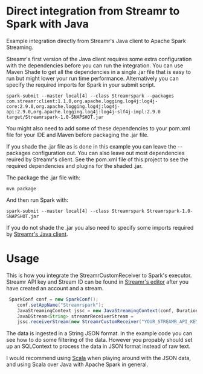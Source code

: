 # Direct integration from Streamr to Spark with Java

Example integration directly from Streamr's Java client to Apache Spark Streaming.

Streamr's first version of the Java client requires some extra configuration with the dependencies before you can run the integration. You can use Maven Shade to get all the dependencies in a single .jar file that is easy to run but might lower your run time performance. Alternatively you can specify the required imports for Spark in your submit script.

```
spark-submit --master local[4] --class Streamrspark --packages com.streamr:client:1.1.0,org.apache.logging.log4j:log4j-core:2.9.0,org.apache.logging.log4j:log4j-api:2.9.0,org.apache.logging.log4j:log4j-slf4j-impl:2.9.0 target/Streamrspark-1.0-SNAPSHOT.jar
```

You might also need to add some of these dependencies to your pom.xml file for your IDE and Maven before packaging the .jar file.


If you shade the .jar file as is done in this example you can leave the --packages configuration out. You can also leave out most dependencies reuired by Streamr's client. See the pom.xml file of this project to see the required dependencies and plugins for the shaded .jar.

The package the .jar file with: 
```
mvn package
```
And then run Spark with:
```
spark-submit --master local[4] --class Streamrspark Streamrspark-1.0-SNAPSHOT.jar
```

If you do not shade the .jar you also need to specify some imports required by [Streamr's Java client](https://github.com/streamr-dev/streamr-client-java).

# Usage

This is how you integrate the StreamrCustomReceiver to Spark's executor. Streamr API key and Stream ID can be found in [Streamr's editor](https://www.streamr.com/core) after you have created an account and a stream.

``` java
 SparkConf conf = new SparkConf();
    conf.setAppName("Streamrspark");
    JavaStreamingContext jssc = new JavaStreamingContext(conf, Durations.seconds(1));
    JavaDStream<String> streamrReceiverStream = 
    jssc.receiverStream(new StreamrCustomReceiver("YOUR_STREAMR_API_KEY","YOUR_STREAM_ID"));
```

The data is ingested in a String JSON format. In the example code you can see how to do some filtering of the data. However you propably should set up an SQLContext to process the data in JSON format instead of raw text. 

I would recommend using [Scala](../scala-spark) when playing around with the JSON data, and using Scala over Java with Apache Spark in general.
